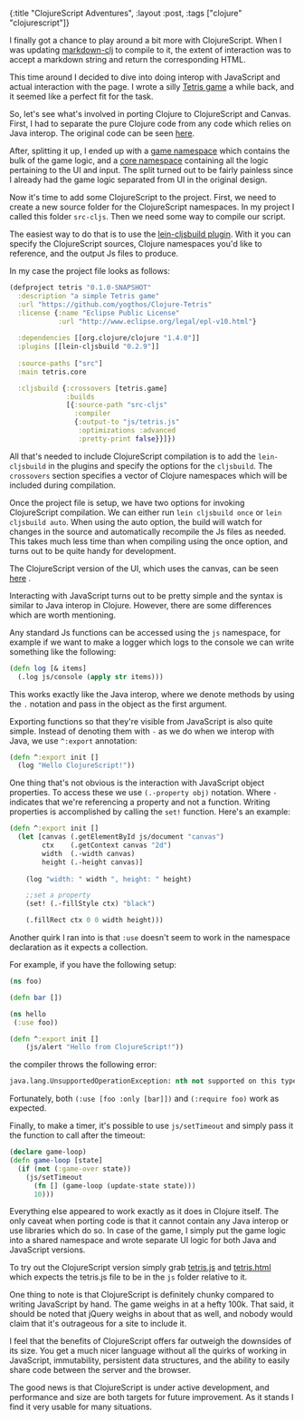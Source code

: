 {:title "ClojureScript Adventures",
 :layout :post,
 :tags ["clojure" "clojurescript"]}

I finally got a chance to play around a bit more with ClojureScript. When I was updating [markdown-clj](https://github.com/yogthos/markdown-clj) to compile to it, the extent of interaction was to accept a markdown string and return the corresponding HTML.

This time around I decided to dive into doing interop with JavaScript and actual interaction with the page. I wrote a silly [Tetris game](https://github.com/yogthos/Clojure-Tetris) a while back, and it seemed like a perfect fit for the task.

So, let's see what's involved in porting Clojure to ClojureScript and Canvas. First, I had to separate the pure Clojure code from any code which relies on Java interop. The original code can be seen [here](https://github.com/yogthos/Clojure-Tetris/blob/f614a66524647870bc387ca9615a119bc7d76a36/src/tetris.clj).

After, splitting it up, I ended up with a [game namespace](https://github.com/yogthos/Clojure-Tetris/blob/master/src/tetris/game.clj) which contains the bulk of the game logic, and a [core namespace](https://github.com/yogthos/Clojure-Tetris/blob/master/src/tetris/core.clj) containing all the logic pertaining to the UI and input. The split turned out to be fairly painless since I already had the game logic separated from UI in the original design.

Now it's time to add some ClojureScript to the project. First, we need to create a new source folder for the ClojureScript namespaces. In my project I called this folder `src-cljs`. Then we need some way to compile our script.

The easiest way to do that is to use the [lein-cljsbuild plugin](https://github.com/emezeske/lein-cljsbuild). With it you can specify the ClojureScript sources, Clojure namespaces you'd like to reference, and the output Js files to produce.

In my case the project file looks as follows:

```clojure
(defproject tetris "0.1.0-SNAPSHOT"
  :description "a simple Tetris game"
  :url "https://github.com/yogthos/Clojure-Tetris"
  :license {:name "Eclipse Public License"
            :url "http://www.eclipse.org/legal/epl-v10.html"}
  
  :dependencies [[org.clojure/clojure "1.4.0"]]
  :plugins [[lein-cljsbuild "0.2.9"]]
  
  :source-paths ["src"]
  :main tetris.core

  :cljsbuild {:crossovers [tetris.game]
              :builds
              [{:source-path "src-cljs"
                :compiler
                {:output-to "js/tetris.js"
                 :optimizations :advanced
                 :pretty-print false}}]})
```

All that's needed to include ClojureScript compilation is to add the `lein-cljsbuild` in the plugins and specify the options for the `cljsbuild`. The `crossovers` section specifies a vector of Clojure namespaces which will be included during compilation.

Once the project file is setup, we have two options for invoking ClojureScript compilation. We can either run `lein cljsbuild once` or `lein cljsbuild auto`. When using the auto option, the build will watch for changes in the source and automatically recompile the Js files as needed. This takes much less time than when compiling using the once option, and turns out to be quite handy for development.

The ClojureScript version of the UI, which uses the canvas, can be seen [here](https://github.com/yogthos/Clojure-Tetris/blob/master/src-cljs/tetris/core.cljs) . 

Interacting with JavaScript turns out to be pretty simple and the syntax is similar to Java interop in Clojure. However, there are some differences  which are worth mentioning.

Any standard Js functions can be accessed using the `js` namespace, for example if we want to make a logger which logs to the console we can write something like the following:

```clojure
(defn log [& items]
  (.log js/console (apply str items)))
```
This works exactly like the Java interop, where we denote methods by using the `.` notation and pass in the object as the first argument.

Exporting functions so that they're visible from JavaScript is also quite simple. Instead of denoting them with `-` as we do when we interop with Java, we use `^:export` annotation:

```clojure
(defn ^:export init []
  (log "Hello ClojureScript!"))
```

One thing that's not obvious is the interaction with JavaScript object properties. To access these we use `(.-property obj)` notation. Where `-` indicates that we're referencing a property and not a function. Writing properties is accomplished by calling the `set!` function. Here's an example:

```clojure
(defn ^:export init []
  (let [canvas (.getElementById js/document "canvas")
        ctx    (.getContext canvas "2d")
        width  (.-width canvas) 
        height (.-height canvas)]
 
    (log "width: " width ", height: " height)

    ;;set a property
    (set! (.-fillStyle ctx) "black")

    (.fillRect ctx 0 0 width height)))
```
Another quirk I ran into is that `:use` doesn't seem to work in the namespace declaration as it expects a collection.

For example, if you have the following setup:
```clojure
(ns foo)

(defn bar [])

(ns hello
 (:use foo))

(defn ^:export init []
	(js/alert "Hello from ClojureScript!"))
```

the compiler throws the following error:
```clojure
java.lang.UnsupportedOperationException: nth not supported on this type: Symbol
```
Fortunately, both `(:use [foo :only [bar]])` and `(:require foo)` work as expected. 

Finally, to make a timer, it's possible to use `js/setTimeout` and simply pass it the function to call after the timeout:

```clojure
(declare game-loop)
(defn game-loop [state]
  (if (not (:game-over state))
    (js/setTimeout
      (fn [] (game-loop (update-state state)))
      10)))     
```

Everything else appeared to work exactly as it does in Clojure itself. The only caveat when porting code is that it cannot contain any Java interop or use libraries which do so. In case of the game, I simply put the game logic into a shared namespace and wrote separate UI logic for both Java and JavaScript versions.

To try out the ClojureScript version simply grab [tetris.js](https://raw.github.com/yogthos/Clojure-Tetris/master/js/tetris.js) and [tetris.html](https://raw.github.com/yogthos/Clojure-Tetris/master/tetris.html) which expects the tetris.js file to be in the `js` folder relative to it. 

One thing to note is that ClojureScript is definitely chunky compared to writing JavaScript by hand. The game weighs in at a hefty 100k. That said, it should be noted that jQuery weighs in about that as well, and nobody would claim that it's outrageous for a site to include it. 

I feel that the benefits of ClojureScript offers far outweigh the downsides of its size. You get a much nicer language without all the quirks of working in JavaScript, immutability, persistent data structures, and the ability to easily share code between the server and the browser.

The good news is that ClojureScript is under active development, and performance and size are both targets for future improvement. As it stands I find it very usable for many situations.

